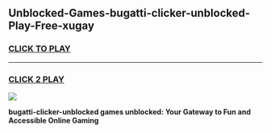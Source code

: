 
## Unblocked-Games-bugatti-clicker-unblocked-Play-Free-xugay
<h3>
<a href="https://premium76.site?title=bugatti-clicker-unblocked&ref=18A1">CLICK TO PLAY</a></h3>
<hr>

<h3>
<a href="https://premium76.site?title=bugatti-clicker-unblocked&ref=18A1">CLICK 2 PLAY</a>
  
</h3>

<a href="https://premium76.site?title=bugatti-clicker-unblocked&ref=18A1"><img src="https://clearcache.store/games.png"></a>


**bugatti-clicker-unblocked games unblocked: Your Gateway to Fun and Accessible Online Gaming**
